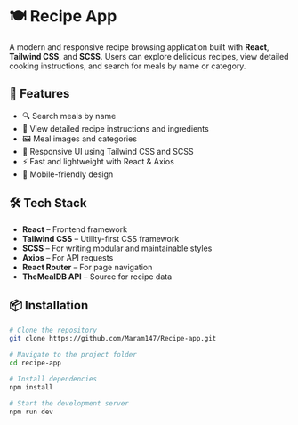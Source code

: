 # 🍽️ Recipe App

A modern and responsive recipe browsing application built with **React**, **Tailwind CSS**, and **SCSS**. Users can explore delicious recipes, view detailed cooking instructions, and search for meals by name or category.

## 🚀 Features

- 🔍 Search meals by name
- 🧾 View detailed recipe instructions and ingredients
- 🖼️ Meal images and categories
- 🎨 Responsive UI using Tailwind CSS and SCSS
- ⚡ Fast and lightweight with React & Axios
- 📱 Mobile-friendly design

## 🛠️ Tech Stack

- **React** – Frontend framework
- **Tailwind CSS** – Utility-first CSS framework
- **SCSS** – For writing modular and maintainable styles
- **Axios** – For API requests
- **React Router** – For page navigation
- **TheMealDB API** – Source for recipe data
> 

## 📦 Installation

```bash
# Clone the repository
git clone https://github.com/Maram147/Recipe-app.git

# Navigate to the project folder
cd recipe-app

# Install dependencies
npm install

# Start the development server
npm run dev
